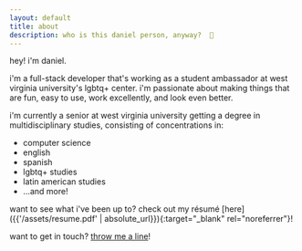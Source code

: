 ```yaml
---
layout: default
title: about
description: who is this daniel person, anyway?  🤔
---
```


hey! i'm daniel. 

i'm a full-stack developer that's working as a student ambassador at west virginia university's lgbtq+ center. i'm passionate about making things that are fun, easy to use, work excellently, and look even better.

i'm currently a senior at west virginia university getting a degree in multidisciplinary studies, consisting of concentrations in:

* computer science
* english
* spanish
* lgbtq+ studies
* latin american studies
* ...and more!

want to see what i've been up to? check out my résumé [here]({{'/assets/resume.pdf' | absolute_url}}){:target="_blank" rel="noreferrer"}! 

want to get in touch? <a href='ma&#105;&#108;t&#111;&#58;dani&#101;&#37;&#54;C%4&#48;t&#97;&#99;%&#54;F%77%&#54;F&#108;%66&#46;net'>throw me a line</a>!